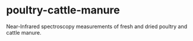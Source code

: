# poultry-cattle-manure
Near-Infrared spectroscopy measurements of fresh and dried poultry and cattle manure.
